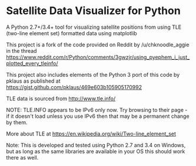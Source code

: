 # Satellite Data Visualizer for Python

A Python 2.7+/3.4+ tool for visualizing satellite positions from using TLE (two-line element set) formatted data using matplotlib

This project is a fork of the code provided on Reddit by /u/chknoodle_aggie in the thread https://www.reddit.com/r/Python/comments/3gwzjr/using_pyephem_i_just_plotted_every_tleinfo/

This project also includes elements of the Python 3 port of this code by pklaus as published at https://gist.github.com/pklaus/469e603b105905170992

TLE data is sourced from http://www.tle.info/

NOTE: TLE.INFO appears to be IPv6 only now. Try browsing to their page - if it doesn't load unless you use IPv6 then that may be a permanent change by them.

More about TLE at https://en.wikipedia.org/wiki/Two-line_element_set

Note: This is developed and tested using Python 2.7 and 3.4 on Windows, but as long as the same libraries are available in your OS this should work there as well.
